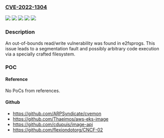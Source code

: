 ### [CVE-2022-1304](https://cve.mitre.org/cgi-bin/cvename.cgi?name=CVE-2022-1304)
![](https://img.shields.io/static/v1?label=Product&message=Red%20Hat%20Enterprise%20Linux%208&color=blue)
![](https://img.shields.io/static/v1?label=Product&message=Red%20Hat%20Enterprise%20Linux%209&color=blue)
![](https://img.shields.io/static/v1?label=Version&message=!%200%3A1.45.6-5.el8%20&color=brighgreen)
![](https://img.shields.io/static/v1?label=Version&message=!%200%3A1.46.5-3.el9%20&color=brighgreen)
![](https://img.shields.io/static/v1?label=Vulnerability&message=Out-of-bounds%20Write&color=brighgreen)

### Description

An out-of-bounds read/write vulnerability was found in e2fsprogs. This issue leads to a segmentation fault and possibly arbitrary code execution via a specially crafted filesystem.

### POC

#### Reference
No PoCs from references.

#### Github
- https://github.com/ARPSyndicate/cvemon
- https://github.com/Thaeimos/aws-eks-image
- https://github.com/cdupuis/image-api
- https://github.com/flexiondotorg/CNCF-02

